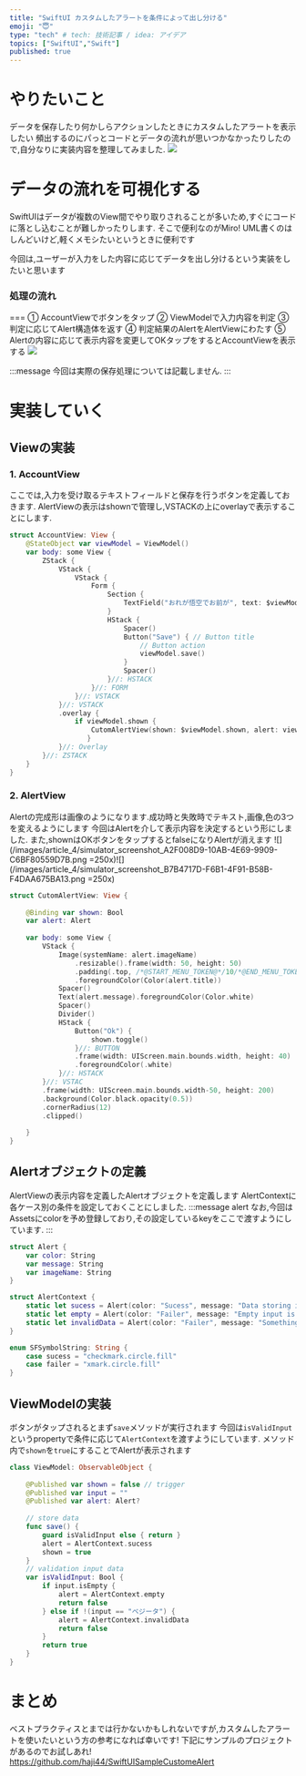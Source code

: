 ```yaml
---
title: "SwiftUI カスタムしたアラートを条件によって出し分ける"
emoji: "😇"
type: "tech" # tech: 技術記事 / idea: アイデア
topics: ["SwiftUI","Swift"]
published: true
---
```



# やりたいこと
データを保存したり何かしらアクションしたときにカスタムしたアラートを表示したい
頻出するのにパっとコードとデータの流れが思いつかなかったりしたので,自分なりに実装内容を整理してみました.
![](/images/article_4/mock.gif)

# データの流れを可視化する
SwiftUIはデータが複数のView間でやり取りされることが多いため,すぐにコードに落とし込むことが難しかったりします.
そこで便利なのがMiro! 
UML書くのはしんどいけど,軽くメモシたいというときに便利です

今回は,ユーザーが入力をした内容に応じてデータを出し分けるという実装をしたいと思います

### 処理の流れ
===
① AccountViewでボタンをタップ
② ViewModelで入力内容を判定
③ 判定に応じてAlert構造体を返す
④ 判定結果のAlertをAlertViewにわたす
⑤ Alertの内容に応じて表示内容を変更してOKタップをするとAccountViewを表示する
![](/images/article_4/2022-03-04-01-12-38.png)

:::message 
今回は実際の保存処理については記載しません. 
:::
# 実装していく
## Viewの実装
### 1. AccountView
   ここでは,入力を受け取るテキストフィールドと保存を行うボタンを定義しておきます.
   AlertViewの表示はshownで管理し,VSTACKの上にoverlayで表示することにします.
```swift
struct AccountView: View {
    @StateObject var viewModel = ViewModel()
    var body: some View {
        ZStack {
            VStack {
                VStack {
                    Form {
                        Section {
                            TextField("おれが悟空でお前が", text: $viewModel.input)
                        }
                        HStack {
                            Spacer()
                            Button("Save") { // Button title
                                // Button action
                                viewModel.save()
                            }
                            Spacer()
                        }//: HSTACK
                    }//: FORM
                }//: VSTACK
            }//: VSTACK
            .overlay {
                if viewModel.shown {
                    CutomAlertView(shown: $viewModel.shown, alert: viewModel.alert!) // AlertView intialize with shown property
                   }
            }//: Overlay
        }//: ZSTACK
    }
}
```

### 2. AlertView
Alertの完成形は画像のようになります.成功時と失敗時でテキスト,画像,色の3つを変えるようにします
今回はAlertを介して表示内容を決定するという形にしました.
また,shownはOKボタンをタップするとfalseになりAlertが消えます
![](/images/article_4/simulator_screenshot_A2F008D9-10AB-4E69-9909-C6BF80559D7B.png  =250x)![](/images/article_4/simulator_screenshot_B7B4717D-F6B1-4F91-B58B-F4DAA675BA13.png =250x)


```swift
struct CutomAlertView: View {
    
    @Binding var shown: Bool
    var alert: Alert
    
    var body: some View {
        VStack {            
            Image(systemName: alert.imageName)
                .resizable().frame(width: 50, height: 50)
                .padding(.top, /*@START_MENU_TOKEN@*/10/*@END_MENU_TOKEN@*/)
                .foregroundColor(Color(alert.title))
            Spacer()
            Text(alert.message).foregroundColor(Color.white)
            Spacer()
            Divider()
            HStack {
                Button("Ok") {                    
                    shown.toggle()
                }//: BUTTON
                .frame(width: UIScreen.main.bounds.width, height: 40)
                .foregroundColor(.white)
            }//: HSTACK
        }//: VSTAC
        .frame(width: UIScreen.main.bounds.width-50, height: 200)
        .background(Color.black.opacity(0.5))
        .cornerRadius(12)
        .clipped()
        
    }
}
```
## Alertオブジェクトの定義
AlertViewの表示内容を定義したAlertオブジェクトを定義します
AlertContextに各ケース別の条件を設定しておくことにしました.
:::message alert
なお,今回はAssetsにcolorを予め登録しており,その設定しているkeyをここで渡すようにしています.
:::

```swift
struct Alert {
    var color: String
    var message: String
    var imageName: String
}

struct AlertContext {
    static let sucess = Alert(color: "Sucess", message: "Data storing is sucess!!", imageName: SFSymbolString.sucess.rawValue)
    static let empty = Alert(color: "Failer", message: "Empty input is not allowed.", imageName: SFSymbolString.failer.rawValue)
    static let invalidData = Alert(color: "Failer", message: "Something went wrong.", imageName: SFSymbolString.failer.rawValue)
}

enum SFSymbolString: String {
    case sucess = "checkmark.circle.fill"
    case failer = "xmark.circle.fill"
}
```

## ViewModelの実装
ボタンがタップされるとまず`save`メソッドが実行されます
今回は`isValidInput`というpropertyで条件に応じて`AlertContext`を渡すようにしています.
メソッド内で`shown`を`true`にすることでAlertが表示されます
```swift
class ViewModel: ObservableObject {
    
    @Published var shown = false // trigger
    @Published var input = ""
    @Published var alert: Alert?
    
    // store data
    func save() {
        guard isValidInput else { return }
        alert = AlertContext.sucess
        shown = true
    }    
    // validation input data
    var isValidInput: Bool {
        if input.isEmpty {
            alert = AlertContext.empty
            return false
        } else if !(input == "ベジータ") {
            alert = AlertContext.invalidData
            return false
        }
        return true
    }
}
```



# まとめ
ベストプラクティスとまでは行かないかもしれないですが,カスタムしたアラートを使いたいという方の参考になれば幸いです!
下記にサンプルのプロジェクトがあるのでお試しあれ!
https://github.com/haji44/SwiftUISampleCustomeAlert
